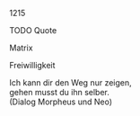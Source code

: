 1215

TODO Quote

Matrix

Freiwilligkeit

Ich kann dir den Weg nur zeigen,  
gehen musst du ihn selber.  
(Dialog Morpheus und Neo)
